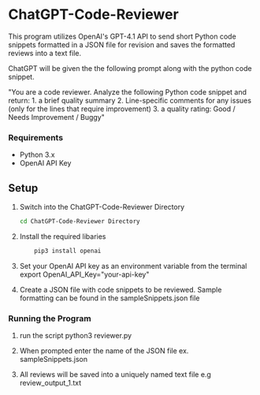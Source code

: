 # ChatGPT-Code-Reviewer

This program utilizes OpenAI's GPT-4.1 API to send short Python code snippets formatted in a JSON file for revision and saves the formatted reviews into a text file.


ChatGPT will be given the the following prompt along with the python code snippet. 

"You are a code reviewer. Analyze the following Python code snippet and return:
    1. a brief quality summary
    2. Line-specific comments for any issues (only for the lines that require improvement)
    3. a quality rating: Good / Needs Improvement / Buggy"


### Requirements

- Python 3.x
- OpenAI API Key

## Setup
1. Switch into the ChatGPT-Code-Reviewer Directory
    ```bash
    cd ChatGPT-Code-Reviewer Directory

2. Install the required libaries
    ```bash
        pip3 install openai

3. Set your OpenAI API key as an environment variable from the terminal
    export OpenAI_API_Key="your-api-key"

4. Create a JSON file with code snippets to be reviewed. Sample formatting can be found in the sampleSnippets.json file

### Running the Program

1. run the script
    python3 reviewer.py

2. When prompted enter the name of the JSON file ex. sampleSnippets.json

3. All reviews will be saved into a uniquely named text file e.g review_output_1.txt